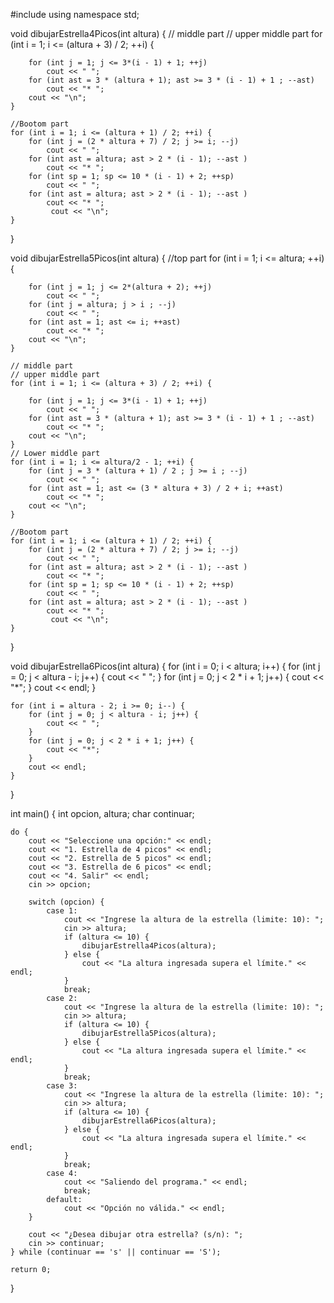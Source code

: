 #include <iostream>
using namespace std;

void dibujarEstrella4Picos(int altura) {
    // middle part
    // upper middle part
    for (int i = 1; i <= (altura + 3) / 2; ++i) {
        
        for (int j = 1; j <= 3*(i - 1) + 1; ++j)
            cout << " ";
        for (int ast = 3 * (altura + 1); ast >= 3 * (i - 1) + 1 ; --ast)
            cout << "* ";
        cout << "\n";
    }
    
    //Bootom part
    for (int i = 1; i <= (altura + 1) / 2; ++i) {
        for (int j = (2 * altura + 7) / 2; j >= i; --j)
            cout << " ";
        for (int ast = altura; ast > 2 * (i - 1); --ast )
            cout << "* ";
        for (int sp = 1; sp <= 10 * (i - 1) + 2; ++sp)
            cout << " ";
        for (int ast = altura; ast > 2 * (i - 1); --ast )
            cout << "* ";  
             cout << "\n";
    }
}

void dibujarEstrella5Picos(int altura) {
     //top part
    for (int i = 1; i <= altura; ++i) {
        
        for (int j = 1; j <= 2*(altura + 2); ++j)
            cout << " ";
        for (int j = altura; j > i ; --j)
            cout << " ";
        for (int ast = 1; ast <= i; ++ast)
            cout << "* ";
        cout << "\n";
    }
    
    // middle part
    // upper middle part
    for (int i = 1; i <= (altura + 3) / 2; ++i) {
        
        for (int j = 1; j <= 3*(i - 1) + 1; ++j)
            cout << " ";
        for (int ast = 3 * (altura + 1); ast >= 3 * (i - 1) + 1 ; --ast)
            cout << "* ";
        cout << "\n";
    }
    // Lower middle part
    for (int i = 1; i <= altura/2 - 1; ++i) {
        for (int j = 3 * (altura + 1) / 2 ; j >= i ; --j)
            cout << " ";
        for (int ast = 1; ast <= (3 * altura + 3) / 2 + i; ++ast)
            cout << "* ";
        cout << "\n";
    }
    
    //Bootom part
    for (int i = 1; i <= (altura + 1) / 2; ++i) {
        for (int j = (2 * altura + 7) / 2; j >= i; --j)
            cout << " ";
        for (int ast = altura; ast > 2 * (i - 1); --ast )
            cout << "* ";
        for (int sp = 1; sp <= 10 * (i - 1) + 2; ++sp)
            cout << " ";
        for (int ast = altura; ast > 2 * (i - 1); --ast )
            cout << "* ";  
             cout << "\n";
    }
}

void dibujarEstrella6Picos(int altura) {
    for (int i = 0; i < altura; i++) {
        for (int j = 0; j < altura - i; j++) {
            cout << " ";
        }
        for (int j = 0; j < 2 * i + 1; j++) {
            cout << "*";
        }
        cout << endl;
    }

    for (int i = altura - 2; i >= 0; i--) {
        for (int j = 0; j < altura - i; j++) {
            cout << " ";
        }
        for (int j = 0; j < 2 * i + 1; j++) {
            cout << "*";
        }
        cout << endl;
    }
}

int main() {
    int opcion, altura;
    char continuar;

    do {
        cout << "Seleccione una opción:" << endl;
        cout << "1. Estrella de 4 picos" << endl;
        cout << "2. Estrella de 5 picos" << endl;
        cout << "3. Estrella de 6 picos" << endl;
        cout << "4. Salir" << endl;
        cin >> opcion;

        switch (opcion) {
            case 1:
                cout << "Ingrese la altura de la estrella (limite: 10): ";
                cin >> altura;
                if (altura <= 10) {
                    dibujarEstrella4Picos(altura);
                } else {
                    cout << "La altura ingresada supera el límite." << endl;
                }
                break;
            case 2:
                cout << "Ingrese la altura de la estrella (limite: 10): ";
                cin >> altura;
                if (altura <= 10) {
                    dibujarEstrella5Picos(altura);
                } else {
                    cout << "La altura ingresada supera el límite." << endl;
                }
                break;
            case 3:
                cout << "Ingrese la altura de la estrella (limite: 10): ";
                cin >> altura;
                if (altura <= 10) {
                    dibujarEstrella6Picos(altura);
                } else {
                    cout << "La altura ingresada supera el límite." << endl;
                }
                break;
            case 4:
                cout << "Saliendo del programa." << endl;
                break;
            default:
                cout << "Opción no válida." << endl;
        }

        cout << "¿Desea dibujar otra estrella? (s/n): ";
        cin >> continuar;
    } while (continuar == 's' || continuar == 'S');

    return 0;
}
